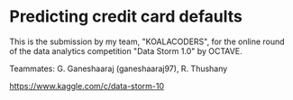 # Predicting credit card defaults

This is the submission by my team, "KOALACODERS", for the online round of the data analytics competition "Data Storm 1.0" by OCTAVE.

Teammates: G. Ganeshaaraj (ganeshaaraj97), R. Thushany

https://www.kaggle.com/c/data-storm-10


